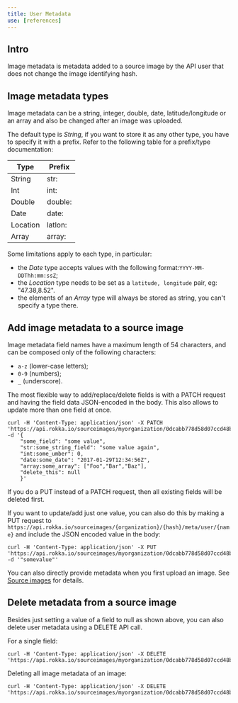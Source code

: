 ```yaml
---
title: User Metadata
use: [references]
---
```


## Intro

Image metadata is metadata added to a source image by the API user that does not change the image
identifying hash.

## Image metadata types

Image metadata can be a string, integer, double, date, latitude/longitude or an array and also be
changed after an image was uploaded.

The default type is _String_, if you want to store it as any other type, you have to specify it with
a prefix.
Refer to the following table for a prefix/type documentation:

| Type     | Prefix  |
-----------|----------
| String   | str:    |
| Int      | int:    |
| Double   | double: |
| Date     | date:   |
| Location | latlon: |
| Array    | array:  |

Some limitations apply to each type, in particular:
 - the _Date_ type accepts values with the following format:`YYYY-MM-DDThh:mm:ssZ`;
 - the _Location_ type needs to be set as a `latitude, longitude` pair, eg: "47.38,8.52".
 - the elements of an _Array_ type will always be stored as string, you can't specify a type there.

## Add image metadata to a source image

Image metadata field names have a maximum length of 54 characters, and can be composed only of the following
characters:

 - `a-z` (lower-case letters);
 - `0-9` (numbers);
 - `_` (underscore).

The most flexible way to add/replace/delete fields is with a PATCH request and having the field data
JSON-encoded in the body.
This also allows to update more than one field at once.

```language-bash
curl -H 'Content-Type: application/json' -X PATCH 'https://api.rokka.io/sourceimages/myorganization/0dcabb778d58d07ccd48b5ff291de05ba4374fb9/meta/user' -d '{
    "some_field": "some value",
    "str:some_string_field": "some value again",
    "int:some_umber": 0,
    "date:some_date": "2017-01-29T12:34:56Z",
    "array:some_array": ["Foo","Bar","Baz"],
    "delete_this": null
    }'
```

If you do a PUT instead of a PATCH request, then all existing fields will be deleted first.

If you want to update/add just one value, you can also do this by making a PUT request to
`https://api.rokka.io/sourceimages/{organization}/{hash}/meta/user/{name}` and include the 
JSON encoded value in the body:

```language-bash
curl -H 'Content-Type: application/json' -X PUT 'https://api.rokka.io/sourceimages/myorganization/0dcabb778d58d07ccd48b5ff291de05ba4374fb9/meta/user/somefield' -d '"somevalue"'
```

You can also directly provide metadata when you first upload an image. See [Source images](sourceimages.html) for details.

## Delete metadata from a source image

Besides just setting a value of a field to null as shown above, you can also delete user
metadata using a DELETE API call.

For a single field:

```language-bash
curl -H 'Content-Type: application/json' -X DELETE 'https://api.rokka.io/sourceimages/myorganization/0dcabb778d58d07ccd48b5ff291de05ba4374fb9/meta/user/somefield'
```

Deleting all image metadata of an image:

```language-bash
curl -H 'Content-Type: application/json' -X DELETE 'https://api.rokka.io/sourceimages/myorganization/0dcabb778d58d07ccd48b5ff291de05ba4374fb9/meta/user'
```
